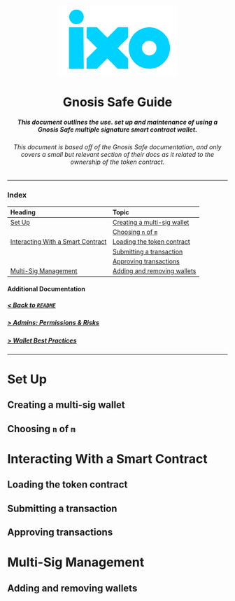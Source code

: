 <div align="center">
    <img src="./logo.png"/>
    <h1>Gnosis Safe Guide</h1>
    <h5>
        This document outlines the use. set up and maintenance of using a Gnosis Safe multiple signature smart contract wallet.
    </h5>
    <h6>
        This document is based off of the Gnosis Safe documentation, and only covers a small but relevant section of their docs as it related to the ownership of the token contract. 
    </h6>
</div>

---
### Index 

| Heading | Topic | 
|:--------|:------|
| [Set Up](#) | [Creating a multi-sig wallet](#)
| | [Choosing `n` of `m`](#)
| [Interacting With a Smart Contract](#) | [Loading the token contract](#)
| | [Submitting a transaction](#) |
| | [Approving transactions](#) |
| [Multi-Sig Management]() | [Adding and removing wallets](#)

#### Additional Documentation

##### [< Back to `README`](../README.md)
##### [> Admins: Permissions & Risks](./resources/admin_permissions_and_risks.md)
##### [> Wallet Best Practices]()

---

# Set Up

## Creating a multi-sig wallet

## Choosing `n` of `m`

# Interacting With a Smart Contract

## Loading the token contract

## Submitting a transaction

## Approving transactions

# Multi-Sig Management

## Adding and removing wallets
